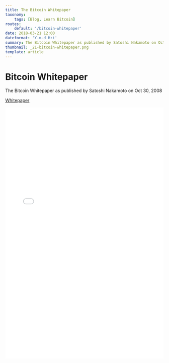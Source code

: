 ```yaml
---
title: The Bitcoin Whitepaper
taxonomy:
    tags: [Blog, Learn Bitcoin]
routes:
    default: '/bitcoin-whitepaper'
date: 2018-03-21 12:00
dateformat: 'Y-m-d H:i'
summary: The Bitcoin Whitepaper as published by Satoshi Nakamoto on Oct 30, 2008
thumbnail: _21-bitcoin-whitepaper.png
template: article
---
```


# Bitcoin Whitepaper

The Bitcoin Whitepaper as published by Satoshi Nakamoto on Oct 30, 2008

[Whitepaper](https://www.anitaposch.com/assets/_21-bitcoin-whitepaper.pdf)

<embed src="_21-bitcoin-whitepaper.pdf" width="100%" height="800px">